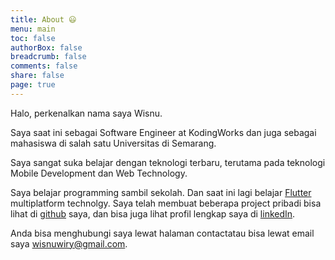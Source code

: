 ```yaml
---
title: About 😃
menu: main
toc: false
authorBox: false
breadcrumb: false
comments: false
share: false
page: true
---
```


Halo, perkenalkan nama saya Wisnu.

Saya saat ini sebagai Software Engineer at KodingWorks dan juga sebagai mahasiswa di salah satu Universitas di Semarang. 

Saya sangat suka belajar dengan teknologi terbaru, terutama pada teknologi Mobile Development dan Web Technology.

Saya belajar programming sambil sekolah. Dan saat ini lagi belajar [Flutter](//flutter.dev) multiplatform technolgy. Saya telah membuat beberapa project pribadi bisa lihat di [github](//github.com/wisnuwiry) saya, dan bisa juga lihat profil lengkap saya di [linkedIn](//linkedin.com/in/wisnu-saputra).

Anda bisa menghubungi saya lewat halaman contactatau bisa lewat email saya [wisnuwiry@gmail.com](mailto:wisnuwiry@gmail.com).